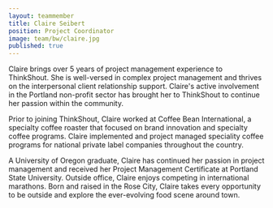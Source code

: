 ```yaml
---
layout: teammember
title: Claire Seibert
position: Project Coordinator
image: team/bw/claire.jpg
published: true
---
```

Claire brings over 5 years of project management experience to ThinkShout. She is well-versed in complex project management and thrives on the interpersonal client relationship support. Claire's active involvement in the Portland non-profit sector has brought her to ThinkShout to continue her passion within the community.

Prior to joining ThinkShout, Claire worked at Coffee Bean International, a specialty coffee roaster that focused on brand innovation and specialty coffee programs. Claire implemented and project managed speciality coffee programs for national private label companies throughout the country.

A University of Oregon graduate, Claire has continued her passion in project management and received her Project Management Certificate at Portland State University. Outside office, Claire enjoys competing in international marathons. Born and raised in the Rose City, Claire takes every opportunity to be outside and explore the ever-evolving food scene around town.
